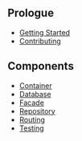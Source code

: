 Prologue
---------------
- [Getting Started](/docs/php/master/getting-started)
- [Contributing](/docs/php/master/contributing)

Components
---------------
- [Container](/docs/php/master/container)
- [Database](/docs/php/master/database)
- [Facade](/docs/php/master/facade)
- [Repository](/docs/php/master/repository)
- [Routing](/docs/php/master/routing)
- [Testing](/docs/php/master/testing)
